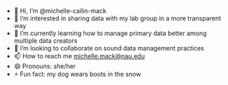 - 👋 Hi, I’m @michelle-cailin-mack
- 👀 I’m interested in sharing data with my lab group in a more transparent way
- 🌱 I’m currently learning how to manage primary data better among multiple data creators
- 💞️ I’m looking to collaborate on sound data management practices
- 📫 How to reach me michelle.mack@nau.edu
- 😄 Pronouns: she/her
- ⚡ Fun fact: my dog wears boots in the snow

<!---
michelle-cailin-mack/michelle-cailin-mack is a ✨ special ✨ repository because its `README.md` (this file) appears on your GitHub profile.
You can click the Preview link to take a look at your changes.
--->
